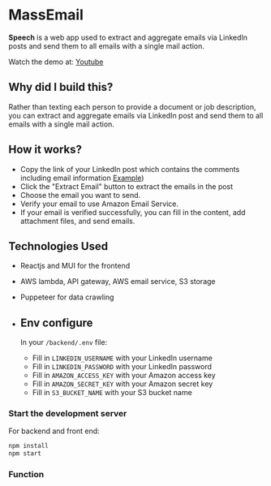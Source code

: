 # MassEmail

**Speech** is a web app used to extract and aggregate emails via LinkedIn posts and send them to all emails with a single mail action.

Watch the demo at: [Youtube](https://www.youtube.com/watch?v=Z7Y1aJDq2z8)

## Why did I build this?

Rather than texting each person to provide a document or job description, you can extract and aggregate emails via LinkedIn post and send them to all emails with a single mail action.

## How it works?

- Copy the link of your LinkedIn post which contains the comments including email information [Example](https://www.linkedin.com/posts/hoangphan7298_this-post-is-used-for-testing-activity-7047484222587990016-H3r-/?utm_source=share&utm_medium=member_desktop))
- Click the "Extract Email" button to extract the emails in the post
- Choose the email you want to send.
- Verify your email to use Amazon Email Service.
- If your email is verified successfully, you can fill in the content, add attachment files, and send emails.

## Technologies Used
- Reactjs and MUI for the frontend
- AWS lambda, API gateway, AWS email service, S3 storage
- Puppeteer for data crawling

- ## Env configure
   In your `/backend/.env` file:

   - Fill in `LINKEDIN_USERNAME` with your LinkedIn username
   - Fill in `LINKEDIN_PASSWORD` with your LinkedIn password
   - Fill in `AMAZON_ACCESS_KEY` with your Amazon access key
   - Fill in `AMAZON_SECRET_KEY` with your Amazon secret key
   - Fill in `S3_BUCKET_NAME` with your S3 bucket name

### Start the development server

   For backend and front end:

   ```bash
   npm install
   npm start 
   ```

### Function
